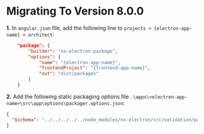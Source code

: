 # Migrating To Version 8.0.0

**1.** In `angular.json` file, add the following line to `projects > {electron-app-name} > architect`:
```json
    "package": {
        "builder": "nx-electron:package",
        "options": {
            "name": "{electron-app-name}",
            "frontendProject": "{frontend-app-name}",
            "out": "dist/packages"
        }
    }
```

**2.** Add the following static packaging options file `.\apps\<electron-app-name>\src\app\options\packager.options.json`:
```json
{
  "$schema": "../../../../../node_modules/nx-electron/src/validation/packager.schema.json"
} 
```